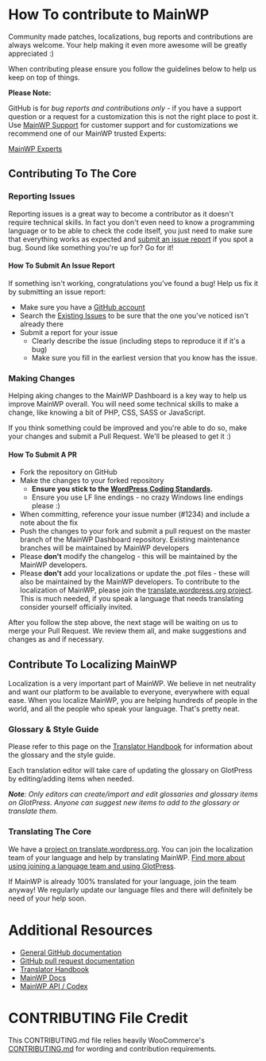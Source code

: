 # How To contribute to MainWP

Community made patches, localizations, bug reports and contributions are always welcome. Your help making it even more awesome will be greatly appreciated :)

When contributing please ensure you follow the guidelines below to help us keep on top of things.

__Please Note:__

GitHub is for _bug reports and contributions only_ - if you have a support question or a request for a customization this is not the right place to post it. Use [MainWP Support](https://mainwp.com/support/) for customer support and for customizations we recommend one of our MainWP trusted Experts:

[MainWP Experts](https://mainwp.com/mainwp-experts/)


## Contributing To The Core

### Reporting Issues

Reporting issues is a great way to become a contributor as it doesn't require technical skills. In fact you don't even need to know a programming language or to be able to check the code itself, you just need to make sure that everything works as expected and [submit an issue report](https://github.com/mainwp/mainwp/issues/new) if you spot a bug. Sound like something you're up for? Go for it!

#### How To Submit An Issue Report

If something isn't working, congratulations you've found a bug! Help us fix it by submitting an issue report:

* Make sure you have a [GitHub account](https://github.com/signup/free)
* Search the [Existing Issues](https://github.com/mainwp/mainwp/issues) to be sure that the one you've noticed isn't already there
* Submit a report for your issue
  * Clearly describe the issue (including steps to reproduce it if it's a bug)
  * Make sure you fill in the earliest version that you know has the issue.

### Making Changes

Helping aking changes to the MainWP Dashboard is a key way to help us improve MainWP overall. You will need some technical skills to make a change, like knowing a bit of PHP, CSS, SASS or JavaScript.

If you think something could be improved and you're able to do so, make your changes and submit a Pull Request. We'll be pleased to get it :)

#### How To Submit A PR

* Fork the repository on GitHub
* Make the changes to your forked repository
  * **Ensure you stick to the [WordPress Coding Standards](http://make.wordpress.org/core/handbook/coding-standards/php/).**
  * Ensure you use LF line endings - no crazy Windows line endings please :)
* When committing, reference your issue number (#1234) and include a note about the fix
* Push the changes to your fork and submit a pull request on the master branch of the MainWP Dashboard repository. Existing maintenance branches will be maintained by MainWP developers
* Please **don't** modify the changelog - this will be maintained by the MainWP developers.
* Please **don't** add your localizations or update the .pot files - these will also be maintained by the MainWP developers. To contribute to the localization of MainWP, please join the [translate.wordpress.org project](https://translate.wordpress.org/projects/wp-plugins/mainwp). This is much needed, if you speak a language that needs translating consider yourself officially invited.

After you follow the step above, the next stage will be waiting on us to merge your Pull Request. We review them all, and make suggestions and changes as and if necessary.

## Contribute To Localizing MainWP

Localization is a very important part of MainWP. We believe in net neutrality and want our platform to be available to everyone, everywhere with equal ease. When you localize MainWP, you are helping hundreds of people in the world, and all the people who speak your language. That's pretty neat.

### Glossary & Style Guide

Please refer to this page on the [Translator Handbook](https://make.wordpress.org/polyglots/handbook/translating/glossary-style-guide/) for information about the glossary and the style guide.

Each translation editor will take care of updating the glossary on GlotPress by editing/adding items when needed.

_**Note**: Only editors can create/import and edit glossaries and glossary items on GlotPress. Anyone can suggest new items to add to the glossary or translate them._

### Translating The Core

We have a [project on translate.wordpress.org](https://translate.wordpress.org/projects/wp-plugins/mainwp). You can join the localization team of your language and help by translating MainWP. [Find more about using joining a language team and using GlotPress](https://make.wordpress.org/polyglots/handbook/tools/glotpress-translate-wordpress-org/).

If MainWP is already 100% translated for your language, join the team anyway! We regularly update our language files and there will definitely be need of your help soon.


# Additional Resources

* [General GitHub documentation](http://help.github.com/)
* [GitHub pull request documentation](http://help.github.com/send-pull-requests/)
* [Translator Handbook](https://make.wordpress.org/polyglots/handbook/)
* [MainWP Docs](http://docs.mainwp.com/)
* [MainWP API / Codex](http://codex.mainwp.com/)

# CONTRIBUTING File Credit

This CONTRIBUTING.md file relies heavily WooCommerce's [CONTRIBUTING.md](https://github.com/woothemes/woocommerce/blob/master/CONTRIBUTING.md) for wording and contribution requirements.   
